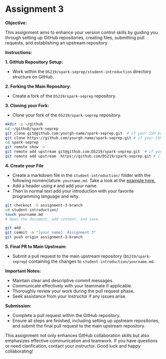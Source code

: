 # Assignment 3

**Objective:**

This assignment aims to enhance your version control skills by guiding you through setting up GitHub repositories, creating files, submitting pull requests, and establishing an upstream repository.

**Instructions:**

**1. GitHub Repository Setup:**

   - Work within the `DS219/spark-seprep/student-introduction` directory structure on GitHub.

**2. Forking the Main Repository:**

   - Create a fork of the `DS219/spark-seprep` repository.

**3. Cloning your Fork:**

   - Clone your fork of the `DS219/spark-seprep` repository.

   ```bash
   mkdir -p ~/github
   cd ~/github/spark-seprep
   git clone git@github.com:yourgh-name/spark-seprep.git  # if your SSH key is set correctly in GH
   git clone https://github.com/yourgh-name/spark-seprep.git # if your SSH key is not set correctly in GH
   cd spark-seprep
   git remote show -v
   git remote add upstream git@github.com:DS219/spark-seprep.git  # if your SSH key is set correctly in GH
   git remote add upstream  https://github.com/DS219/spark-seprep.git # if your SSH key is not set correctly in GH
   ```

**4. Create your File**

   - Create a markdown file in the `student-introduction/` folder with the following nomenclature: `yourname.md`. Take a look at the [example here.](https://github.com/DS219/spark-seprep/blob/main/student-introduction/urvashimohnani.md) 
   - Add a header using `#` and add your name.
   - Then in normal text add your introduction with your favorite programming language and why. 

   ```bash
   git checkout -b assignment-3-branch
   cd student-introduction/
   touch yourname.md
   # Open the document, add content, and save.

   git add .
   git commit -m "[your name]: Assignment 3"
   git push origin assignment-3-branch
   ```

**5. Final PR to Main Upstream:**

   - Submit a pull request to the main upstream repository (`DS219/spark-seprep`) containing the changes to `student-introduction/yourname.md`.

**Important Notes:**

- Maintain clear and descriptive commit messages.
- Communicate effectively with your teammate if applicable.
- Thoroughly review your work during the pull request phase.
- Seek assistance from your instructor if any issues arise.

**Submission:**

- Complete a pull request within the GitHub repository.
- Ensure all steps are finished, including setting up upstream repositories, and submit the final pull request to the main upstream repository.

This assignment not only enhances GitHub collaboration skills but also emphasizes effective communication and teamwork. If you have questions or need clarification, contact your instructor. Good luck and happy collaborating!
